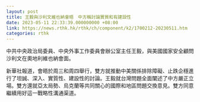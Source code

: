 ```yaml
---
layout: post
title: 王毅與沙利文維也納會晤　中方稱討論實質和有建設性
date: 2023-05-11 22:33:39.000000000 +08:00
link: https://news.rthk.hk/rthk/ch/component/k2/1700212-20230511.htm
categories: rthk
---
```


中共中央政治局委員、中央外事工作委員會辦公室主任王毅，與美國國家安全顧問沙利文在奧地利維也納會面。

新華社報道，會晤於周三和周四舉行，雙方就推動中美關係排除障礙、止跌企穩進行了坦誠、深入、實質性、建設性的討論。王毅就台灣問題全面闡述了中方嚴正立場。雙方還就亞太局勢、烏克蘭等共同關心的國際和地區問題交換意見。雙方同意繼續用好這一戰略性溝通渠道。
